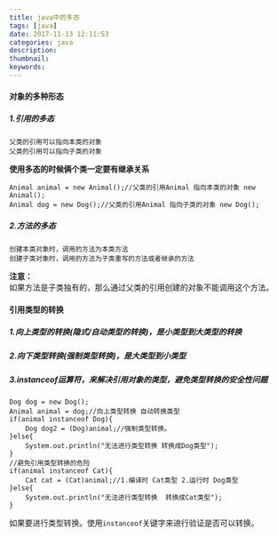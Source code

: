 ```yaml
---
title: java中的多态
tags: [java]
date: 2017-11-13 12:11:53
categories: java
description:
thumbnail:
keywords:
---
```

#### 对象的多种形态
##### 1.引用的多态  
    父类的引用可以指向本类的对象  
    父类的引用可以指向子类的对象  
    
**使用多态的时候俩个类一定要有继承关系**
```
Animal animal = new Animal();//父类的引用Animal 指向本类的对象 new Animal();
Animal dog = new Dog();//父类的引用Animal 指向子类的对象 new Dog();
```
<!-- more -->
##### 2.方法的多态
    创建本类对象时，调用的方法为本类方法
    创建子类对象时，调用的方法为子类重写的方法或者继承的方法
    
**注意：**  
如果方法是子类独有的，那么通过父类的引用创建的对象不能调用这个方法。

#### 引用类型的转换
##### 1.向上类型的转换(隐式/自动类型的转换)，是小类型到大类型的转换
##### 2.向下类型转换(强制类型转换)，是大类型到小类型
##### 3.instanceof运算符，来解决引用对象的类型，避免类型转换的安全性问题
```
Dog dog = new Dog();
Animal animal = dog;//向上类型转换 自动转换类型
if(animal instanceof Dog){
    Dog dog2 = (Dog)animal;//强制类型转换。
}else{
    System.out.println("无法进行类型转换 转换成Dog类型");
}
//避免引用类型转换的危险
if(animal instanceof Cat){
    Cat cat = (Cat)animal;//1.编译时 Cat类型 2.运行时 Dog类型
}else{
    System.out.println("无法进行类型转换  转换成Cat类型");
}
```
如果要进行类型转换。使用`instanceof`关键字来进行验证是否可以转换。